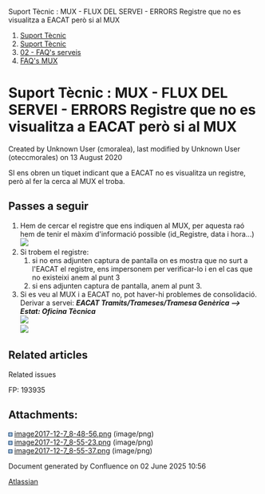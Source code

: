 Suport Tècnic : MUX - FLUX DEL SERVEI - ERRORS Registre que no es visualitza a EACAT però si al MUX  

1.  [Suport Tècnic](index.html)
2.  [Suport Tècnic](13893782.html)
3.  [02 - FAQ's serveis](26313393.html)
4.  [FAQ's MUX](28705591.html)

Suport Tècnic : MUX - FLUX DEL SERVEI - ERRORS Registre que no es visualitza a EACAT però si al MUX
===================================================================================================

Created by Unknown User (cmoralea), last modified by Unknown User (oteccmorales) on 13 August 2020

SI ens obren un tiquet indicant que a EACAT no es visualitza un registre, però al fer la cerca al MUX el troba.

Passes a seguir
---------------

  

1.  Hem de cercar el registre que ens indiquen al MUX, per aquesta raó hem de tenir el màxim d'informació possible (id\_Registre, data i hora...)  
    ![](attachments/26313465/26317325.png)
2.  Si trobem el registre:  
    1.  si no ens adjunten captura de pantalla on es mostra que no surt a l'EACAT el registre, ens impersonem per verificar-lo i en el cas que no existeixi anem al punt 3
    2.  si ens adjunten captura de pantalla, anem al punt 3.
3.  Si es veu al MUX i a EACAT no, pot haver-hi problemes de consolidació. Derivar a servei: _**EACAT Tramits/Trameses/Tramesa Genèrica --> Estat: Oficina Tècnica**_  
    ![](attachments/26313465/26317309.png)  
    ![](attachments/26313465/26317310.png)

Related articles
----------------

  

Related issues

FP: 193935

Attachments:
------------

![](images/icons/bullet_blue.gif) [image2017-12-7\_8-48-56.png](attachments/26313465/26317325.png) (image/png)  
![](images/icons/bullet_blue.gif) [image2017-12-7\_8-55-23.png](attachments/26313465/26317310.png) (image/png)  
![](images/icons/bullet_blue.gif) [image2017-12-7\_8-55-37.png](attachments/26313465/26317309.png) (image/png)  

Document generated by Confluence on 02 June 2025 10:56

[Atlassian](http://www.atlassian.com/)